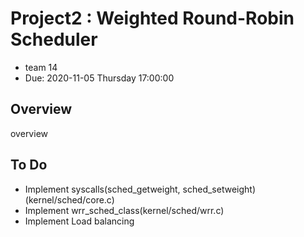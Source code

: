 # Project2 : Weighted Round-Robin Scheduler


- team 14
- Due: 2020-11-05 Thursday 17:00:00

## Overview

overview

## To Do

- Implement syscalls(sched_getweight, sched_setweight)(kernel/sched/core.c)
- Implement wrr_sched_class(kernel/sched/wrr.c) 
- Implement Load balancing
